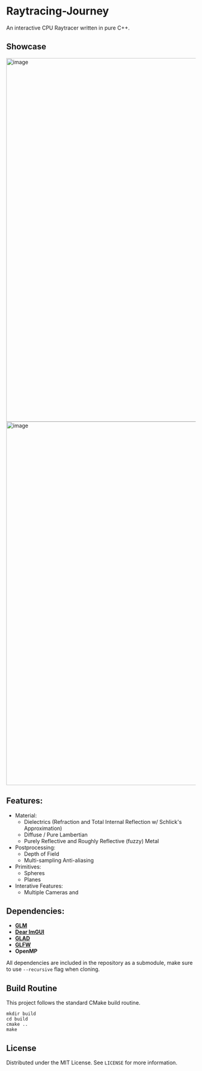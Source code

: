 # Raytracing-Journey

An interactive CPU Raytracer written in pure C++.

## Showcase

<img width="965" alt="image" src="https://github.com/conrev/Raytracing-Journey/assets/18559322/4ee17675-fae4-4dff-9159-0f4014b2a4ae">
<img width="965" alt="image" src="https://github.com/conrev/Raytracing-Journey/assets/18559322/097cacae-3cca-44bb-99ea-793cdfa6f402">



## Features:

- Material:
  - Dielectrics (Refraction and Total Internal Reflection w/ Schlick's Approximation)
  - Diffuse / Pure Lambertian
  - Purely Reflective and Roughly Reflective (fuzzy) Metal
- Postprocessing:
  - Depth of Field
  - Multi-sampling Anti-aliasing
- Primitives:
  - Spheres
  - Planes
- Interative Features:
  - Multiple Cameras and

## Dependencies:

- **[GLM](https://github.com/g-truc/glm)**
- **[Dear ImGUI](https://github.com/g-truc/glm)**
- **[GLAD](https://github.com/Dav1dde/glad)**
- **[GLFW](https://github.com/glfw/glfw)**
- **OpenMP**

All dependencies are included in the repository as a submodule, make sure to use `--recursive` flag when cloning.

## Build Routine

This project follows the standard CMake build routine.

    mkdir build
    cd build
    cmake ..
    make

## License

Distributed under the MIT License. See `LICENSE` for more information.
